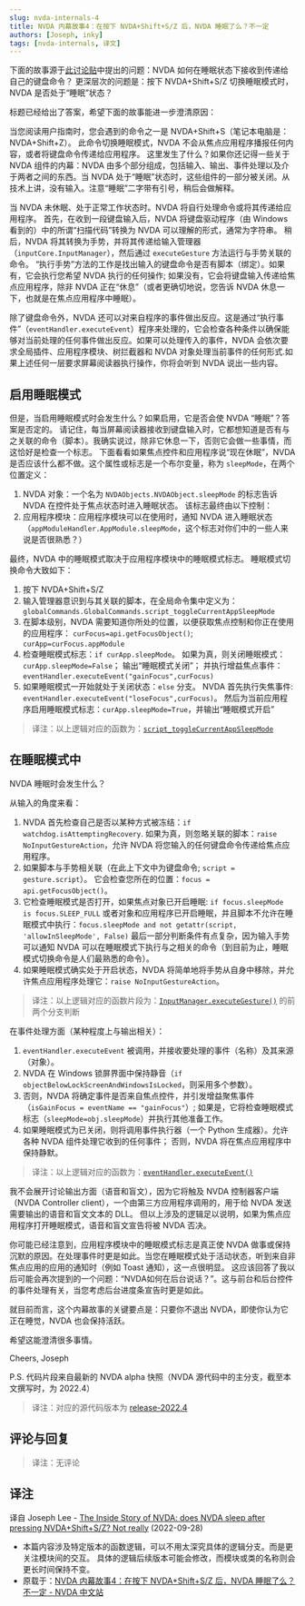 ```yaml
---
slug: nvda-internals-4
title: NVDA 内幕故事4：在按下 NVDA+Shift+S/Z 后，NVDA 睡眠了么？不一定
authors: [Joseph, inky]
tags: [nvda-internals, 译文]
---
```


下面的故事源于[此讨论贴][1]中提出的问题：NVDA 如何在睡眠状态下接收到传递给自己的键盘命令？
更深层次的问题是：按下 NVDA+Shift+S/Z 切换睡眠模式时，NVDA 是否处于“睡眠”状态？

<!-- truncate -->

标题已经给出了答案，希望下面的故事能进一步澄清原因：

当您阅读用户指南时，您会遇到的命令之一是 NVDA+Shift+S（笔记本电脑是：NVDA+Shift+Z）。
此命令切换睡眠模式，NVDA 不会从焦点应用程序播报任何内容，或者将键盘命令传递给应用程序。
这里发生了什么？如果你还记得一些关于 NVDA 组件的内幕：NVDA 由多个部分组成，包括输入、输出、事件处理以及介于两者之间的东西。当 NVDA 处于“睡眠”状态时，这些组件的一部分被关闭。从技术上讲，没有输入。注意“睡眠”二字带有引号，稍后会做解释。

当 NVDA 未休眠、处于正常工作状态时。NVDA 将自行处理命令或将其传递给应用程序。
首先，在收到一段键盘输入后，NVDA 将键盘驱动程序（由 Windows 看到的）中的所谓“扫描代码”转换为 NVDA 可以理解的形式，通常为字符串。
稍后，NVDA 将其转换为手势，并将其传递给输入管理器（`inputCore.InputManager`），然后通过 `executeGesture` 方法运行与手势关联的命令。
“执行手势”方法的工作是找出输入的键盘命令是否有脚本（绑定）。如果有，它会执行您希望 NVDA 执行的任何操作; 如果没有，它会将键盘输入传递给焦点应用程序，除非 NVDA 正在“休息”（或者更确切地说，您告诉 NVDA 休息一下，也就是在焦点应用程序中睡眠）。

除了键盘命令外，NVDA 还可以对来自程序的事件做出反应。这是通过“执行事件”（`eventHandler.executeEvent`）程序来处理的，它会检查各种条件以确保能够对当前处理的任何事件做出反应。如果可以处理传入的事件，NVDA 会依次要求全局插件、应用程序模块、树拦截器和 NVDA 对象处理当前事件的任何形式.如果上述任何一层要求屏幕阅读器执行操作，你将会听到 NVDA 说出一些内容。

## 启用睡眠模式

但是，当启用睡眠模式时会发生什么？如果启用，它是否会使 NVDA “睡眠”？答案是否定的。
请记住，每当屏幕阅读器接收到键盘输入时，它都想知道是否有与之关联的命令（脚本）。我确实说过，除非它休息一下，否则它会做一些事情，而这恰好是检查一个标志。
下面看看如果焦点控件和应用程序说“现在休眠”，NVDA 是否应该什么都不做。这个属性或标志是一个布尔变量，称为 `sleepMode`，在两个位置定义：

 1. NVDA 对象：一个名为 `NVDAObjects.NVDAObject.sleepMode` 的标志告诉 NVDA 在控件处于焦点状态时进入睡眠状态。
   该标志最终由以下控制：
 1. 应用程序模块：应用程序模块可以在使用时，通知 NVDA 进入睡眠状态（`appModuleHandler.AppModule.sleepMode`，这个标志对你们中的一些人来说是否很熟悉？）

最终，NVDA 中的睡眠模式取决于应用程序模块中的睡眠模式标志。
睡眠模式切换命令大致如下：

 1. 按下 NVDA+Shift+S/Z
 1. 输入管理器意识到与其关联的脚本，在全局命令集中定义为：
    `globalCommands.GlobalCommands.script_toggleCurrentAppSleepMode`
 1. 在脚本级别，NVDA 需要知道你所处的位置，以便获取焦点控制和你正在使用的应用程序：
    `curFocus=api.getFocusObject()`; `curApp=curFocus.appModule`
 1. 检查睡眠模式标志：`if curApp.sleepMode`。
    如果为真，则关闭睡眠模式：`curApp.sleepMode=False`；
    输出“睡眠模式关闭”；
    并执行增益焦点事件： `eventHandler.executeEvent("gainFocus",curFocus)`
 1. 如果睡眠模式一开始就处于关闭状态：`else` 分支。
    NVDA 首先执行失焦事件: `eventHandler.executeEvent("loseFocus",curFocus)`。
    然后为当前应用程序启用睡眠模式标志：`curApp.sleepMode=True`，并输出“睡眠模式开启”

> 译注：以上逻辑对应的函数为：[`script_toggleCurrentAppSleepMode`][2]

## 在睡眠模式中

NVDA 睡眠时会发生什么？

从输入的角度来看：

 1. NVDA 首先检查自己是否以某种方式被冻结：`if watchdog.isAttemptingRecovery`.
    如果为真，则忽略关联的脚本：`raise NoInputGestureAction`，允许 NVDA 将您输入的任何键盘命令传递给焦点应用程序。
 1. 如果脚本与手势相关联（在此上下文中为键盘命令; `script = gesture.script`）。
    它会检查您所在的位置：`focus = api.getFocusObject()`。
 1. 它检查睡眠模式是否打开，如果焦点对象已开启睡眠: `if focus.sleepMode is focus.SLEEP_FULL`
    或者对象和应用程序已开启睡眠，并且脚本不允许在睡眠模式中执行：`focus.sleepMode and not getattr(script, 'allowInSleepMode', False)`
    最后一部分判断条件有点复杂，因为输入手势可以通知 NVDA 可以在睡眠模式下执行与之相关的命令（到目前为止，睡眠模式切换命令是人们最熟悉的命令）。
 1. 如果睡眠模式确实处于开启状态，NVDA 将简单地将手势从自身中移除，并允许焦点应用程序处理它：`raise NoInputGestureAction`。

> 译注：以上逻辑对应的函数片段为：[`InputManager.executeGesture()`][3] 的前两个分支判断


在事件处理方面（某种程度上与输出相关）：

 1. `eventHandler.executeEvent` 被调用，并接收要处理的事件（名称）及其来源（对象）。
 1. NVDA 在 Windows 锁屏界面中保持静音（`if objectBelowLockScreenAndWindowsIsLocked`，则采用多个参数）。
 1. 否则，NVDA 将确定事件是否来自焦点控件，并引发增益聚焦事件（`isGainFocus = eventName == "gainFocus"`）;
    如果是，它将检查睡眠模式标志（`sleepMode=obj.sleepMode`）并执行其他准备工作。
 1. 如果睡眠模式为已关闭，则将调用事件执行器（一个 Python 生成器）。允许各种 NVDA 组件处理它收到的任何事件；
    否则，NVDA 将在焦点应用程序中保持静默。

> 译注：以上逻辑对应的函数为：[`eventHandler.executeEvent()`][4]


我不会展开讨论输出方面（语音和盲文），因为它将触及 NVDA 控制器客户端（NVDA Controller client），一个由第三方应用程序调用的，用于给 NVDA 发送需要输出的语音和盲文文本的 DLL。
但以上涉及的逻辑足以说明，如果为焦点应用程序打开睡眠模式，语音和盲文宣告将被 NVDA 否决。

你可能已经注意到，应用程序模块中的睡眠模式标志是真正使 NVDA 做事或保持沉默的原因。在处理事件时更是如此。当您在睡眠模式处于活动状态，听到来自非焦点应用的应用的通知时（例如 Toast 通知），这一点很明显。
这应该回答了我以后可能会再次提到的一个问题：“NVDA如何在后台说话？”。这与前台和后台控件的事件处理有关，当您考虑后台进度条宣告时更是如此。

就目前而言，这个内幕故事的关键要点是：只要你不退出 NVDA，即使你认为它正在睡觉，NVDA 也会保持活跃。

希望这能澄清很多事情。

Cheers,
Joseph

P.S. 代码片段来自最新的 NVDA alpha 快照（NVDA 源代码中的主分支，截至本文撰写时，为 2022.4）

> 译注：对应的源代码版本为 [release-2022.4][5]

## 评论与回复

> 译注：无评论

## 译注

译自 Joseph Lee - [The Inside Story of NVDA: does NVDA sleep after pressing NVDA+Shift+S/Z? Not really][6]
 (2022-09-28)

- 本篇内容涉及特定版本的函数逻辑，可以不用太深究具体的逻辑分支。而是更关注模块间的交互。
  具体的逻辑后续版本可能会修改，而模块或类的名称则会更长时间保持不变。
- 原载于：[NVDA 内幕故事4：在按下 NVDA+Shift+S/Z 后，NVDA 睡眠了么？不一定 - NVDA 中文站](https://nvdacn.com/index.php/archives/1307/)

[1]: https://nvda.groups.io/g/nvda/topic/93962018#99790
[2]: https://github.com/nvaccess/nvda/blob/0ae0e1ebf84d0f423e1b015a251ea989b216caa9/source/globalCommands.py#L143-L161
[3]: https://github.com/nvaccess/nvda/blob/0ae0e1ebf84d0f423e1b015a251ea989b216caa9/source/inputCore.py#L452-L467
[4]: https://github.com/nvaccess/nvda/blob/0ae0e1ebf84d0f423e1b015a251ea989b216caa9/source/eventHandler.py#L274-L300
[5]: https://github.com/nvaccess/nvda/tree/release-2022.4
[6]: https://nvda.groups.io/g/nvda/message/99812
